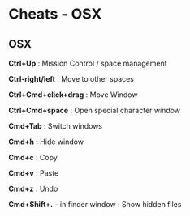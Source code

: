 # Cheats - OSX

## OSX

**Ctrl+Up**
: Mission Control / space management

**Ctrl-right/left**
: Move to other spaces

**Ctrl+Cmd+click+drag**
: Move Window

**Ctrl+Cmd+space**
: Open special character window

**Cmd+Tab**
: Switch windows

**Cmd+h**
: Hide window

**Cmd+c**
: Copy

**Cmd+v**
: Paste

**Cmd+z**
: Undo

**Cmd+Shift+.** - in finder window
: Show hidden files

